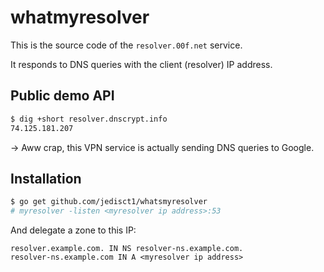 # whatmyresolver

This is the source code of the `resolver.00f.net` service.

It responds to DNS queries with the client (resolver) IP address.

Public demo API
---------------

```bash
$ dig +short resolver.dnscrypt.info
74.125.181.207
```
-> Aww crap, this VPN service is actually sending DNS queries to Google.

Installation
------------

```bash
$ go get github.com/jedisct1/whatsmyresolver
# myresolver -listen <myresolver ip address>:53
```

And delegate a zone to this IP:
```
resolver.example.com. IN NS resolver-ns.example.com.
resolver-ns.example.com IN A <myresolver ip address>
```
